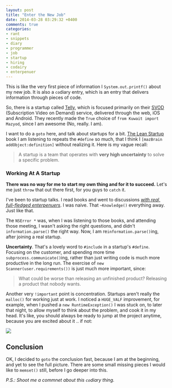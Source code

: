 ```yaml
---
layout: post
title: "Enter the New Job"
date: 2014-03-28 03:29:32 +0400
comments: true
categories: 
- rant
- snippets
- diary
- programmer
- job
- startup
- hiring
- codairy
- enterpenuer
---
```


This is like the very first piece of information I `System.out.printf()` about my new job. It is also a `co`diary entry, which is an entry that delivers information through pieces of code.

So, there is a startup called [Telly](http://telly.com), which is focused primarily on their [SVOD](http://en.wikipedia.org/wiki/SVOD) (Subscription Video on Demand) service, delivered through the web, iOS and Android. They recently made the `True` choice of `from Kuwait import Mazyod`, since I am awesome (No, really. I am).

I want to do a `goto` here, and talk about startups for a bit. [The Lean Startup](http://theleanstartup.com/) book I am listening to repeats the `#define` so much, that I think I `[mazBrain addObject:definition]` without realizing it. Here is my vague recall:

> A startup is a team that operates with __very high uncertainty__ to solve a specific problem.

### Working At A Startup

__There was no way for me to start my own thing and for it to succeed.__ Let's me just `throw` that out there first, for you guys to `catch` it.

I've been to startup talks. I read books and went to discussions [_with real, full-fledged enterpenuers_](http://fishfishme.com). I was naive. That `~Knowledge()` everything away. Just like that.

The `NSError *` was, when I was listening to those books, and attending those meeting, I wasn't asking the right questions, and didn't `information.parse()` the right way. Now, I am re`information.parse()`ing, after joining a real startup.

__Uncertainty__. That's a lovely word to `#include` in a startup's `#define`. Focusing on the customer, and spending more time `subprocess.communicate()`ing, rather than just writing code is much more productive in the long run. The exercise of `new Scanner(user.requirements())` is just much more important, since:

> What could be worse than releasing an unfinished product? Releasing a product that nobody wants.

Another very `!important` point is concentration. Startups aren't really the `malloc()` for working just at work. I noticed a `HUGE_VALF` improvement, for example, when I pushed a `new RuntimeException()` I was stuck on, to later that night, to allow myself to think about the problem, and cook it in my head. It's like, you should always be ready to jump at the project anytime, because you are excited about it .. if not:

![](http://mazyod.com/images/joker.gif)

## Conclusion

OK, I decided to `goto` the conclusion fast, because I am at the beginning, and yet to see the full picture. There are some small missing pieces I would like to `memset()` still, before I go deeper into this.

_P.S.: Shoot me a commnet about this `co`diary thing._



